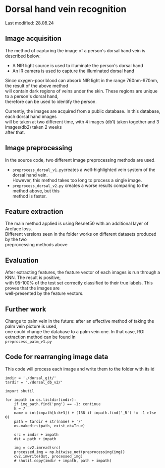 # Dorsal hand vein recognition

Last modified: 28.08.24

## Image acquisition

The method of capturing the image of a person's dorsal hand vein is described below:
* A NIR light source is used to illuminate the person's dorsal hand
* An IR camera is used to capture the illuminated dorsal hand

Since oxygen-poor blood can absorb NIR light in the range 760nm-970nm, the result of the above method  
will contain dark regions of veins under the skin. These regions are unique to a person's dorsal hand,  
therefore can be used to identify the person.

Currently, the images are acquired from a public database. In this database, each dorsal hand images  
will be taken at two different time, with 4 images (db1) taken together and 3 images(db2) taken 2 weeks  
after that.


## Image preprocessing
In the source code, two different image preprocessing methods are used. 
* `preprocess_dorsal_v1.py`creates a well-highlighted vein system of the dorsal hand vein.  
However, this method takes too long to process a single image.
* `preprocess_dorsal_v2.py` creates a worse results comparing to the method above, but this  
method is faster.


## Feature extraction
The main method applied is using Resnet50 with an additional layer of Arcface loss.  
Different versions seen in the folder works on different datasets produced by the two  
preprocessing methods above


## Evaluation
After extracting features, the feature vector of each images is run through a KNN. The result is positive,  
with 95-100% of the test set correctly classified to their true labels. This proves that the images are  
well-presented by the feature vectors.


## Further work
Change to palm vein in the future: after an effective method of taking the palm vein picture is used,  
one could change the database to a palm vein one. In that case, ROI extraction method can be found in  
`preprocess_palm_v1.py`

## Code for rearranging image data
This code will process each image and write them to the folder with its id
```
imdir = './dorsal_git/'
tardir = './dorsal_db_v2/'

import shutil

for impath in os.listdir(imdir):
    if img_path.find('png') == -1: continue
    k = 7
    name = int(impath[k:k+3]) + (138 if impath.find('_R') != -1 else 0)
    path = tardir + str(name) + '/'
    os.makedirs(path, exist_ok=True)

    src = imdir + impath
    dst = path + impath

    img = cv2.imread(src)
    processed_img = np.bitwise_not(preprocessing(img))
    cv2.imwrite(dst, processed_img)
    # shutil.copy(imdir + impath, path + impath)
```